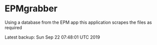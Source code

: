 # EPMgrabber
Using a database from the EPM app this application scrapes the files as required


Latest backup: Sun Sep 22 07:48:01 UTC 2019
